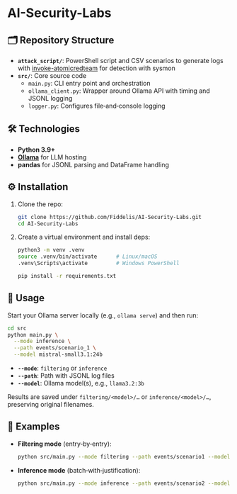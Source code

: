 # AI-Security-Labs

## 🗂️ Repository Structure  
- **`attack_script/`**: PowerShell script and CSV scenarios to generate logs with [invoke-atomicredteam](https://github.com/redcanaryco/invoke-atomicredteam) for detection with sysmon
- **`src/`**: Core source code  
  - `main.py`: CLI entry point and orchestration
  - `ollama_client.py`: Wrapper around Ollama API with timing and JSONL logging
  - `logger.py`: Configures file‐and‐console logging

## 🛠️ Technologies  
- **Python 3.9+**  
- **[Ollama](https://github.com/ollama/ollama)** for LLM hosting
- **pandas** for JSONL parsing and DataFrame handling

## ⚙️ Installation
1. Clone the repo:
   ```bash
   git clone https://github.com/Fiddelis/AI-Security-Labs.git
   cd AI-Security-Labs
   ```  
2. Create a virtual environment and install deps:  
   ```bash
   python3 -m venv .venv
   source .venv/bin/activate      # Linux/macOS
   .venv\Scripts\activate         # Windows PowerShell
   
   pip install -r requirements.txt
   ``` 

## 🚀 Usage  
Start your Ollama server locally (e.g., `ollama serve`) and then run:  
```bash
cd src
python main.py \
  --mode inference \
  --path events/scenario_1 \
  --model mistral-small3.1:24b
```  
- **`--mode`**: `filtering` or `inference`
- **`--path`**: Path with JSONL log files
- **`--model`**: Ollama model(s), e.g., `llama3.2:3b`

Results are saved under `filtering/<model>/…` or `inference/<model>/…`, preserving original filenames.

## 📝 Examples  
- **Filtering mode** (entry‑by‑entry):  
  ```bash
  python src/main.py --mode filtering --path events/scenario1 --model llama3.2:3b
  ```  
- **Inference mode** (batch‑with‑justification):  
  ```bash
  python src/main.py --mode inference --path events/scenario2 --model phi4:14b
  ```  
